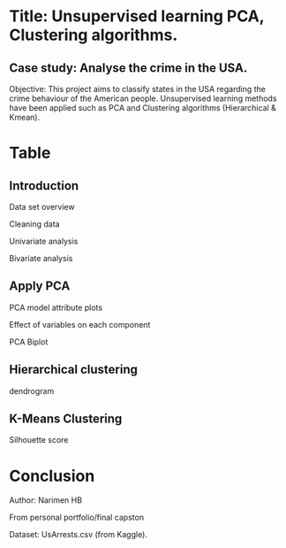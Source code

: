 # Title: Unsupervised learning PCA, Clustering algorithms.

## Case study: Analyse the crime in the USA.

Objective: This project aims to classify states in the USA regarding the crime behaviour of the American people.
Unsupervised learning methods have been applied such as PCA and Clustering algorithms (Hierarchical & Kmean).

# Table

## Introduction

   Data set overview
 
   Cleaning data
 
   Univariate analysis
 
   Bivariate analysis
 
## Apply PCA

   PCA model attribute plots
 
   Effect of variables on each component
 
   PCA Biplot
 
## Hierarchical clustering

   dendrogram
 
## K-Means Clustering

   Silhouette score
 
# Conclusion


Author: Narimen HB 

From personal portfolio/final capston <HyperionDev Data Science Boot Camp>

Dataset: UsArrests.csv (from Kaggle).


